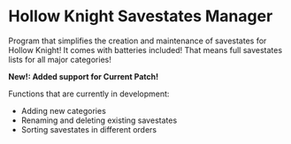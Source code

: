 # Hollow Knight Savestates Manager
Program that simplifies the creation and maintenance of savestates for Hollow Knight!
It comes with batteries included! That means full savestates lists for all major categories!

**New!: Added support for Current Patch!**

Functions that are currently in development:
- Adding new categories
- Renaming and deleting existing savestates
- Sorting savestates in different orders
